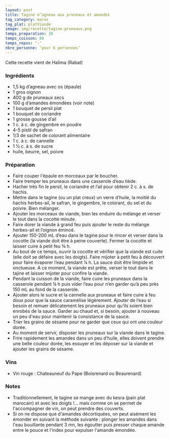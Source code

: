 ```yaml
---
layout: post
title: Tagine d’agneau aux pruneaux et amandes
tag_category: maroc
tag_plat: platViande
image: img/recette/tagine-pruneaux.png
temps_preparation: 30
temps_cuisson: 60
temps_repos: ‘-‘
nbre_personne: ‘pour 6 personnes’
---
```

Cette recette vient de Halima (Rabat)

### Ingrédients
* 1,5 kg d’agneau avec os (épaule)
* 1 gros oignon
* 400 g de pruneaux secs
* 100 g d’amandes émondées (voir note)
* 1 bouquet de persil plat
* 1 bouquet de coriandre
* 1 grosse gousse d’ail
* 1 c. à c. de gingembre en poudre
* 4-5 pistil de safran
* 1/3 de sachet de colorant alimentaire
* 1 c. à c. de cannelle
* 1 ½  c. à s. de sucre
* huile, beurre, sel, poivre

### Préparation
* Faire couper l'épaule en morceaux par le boucher.
* Faire tremper les pruneaux dans une casserole d’eau tiède.
* Hacher très fin le persil, le coriandre et l’ail pour obtenir 2 c. à s. de hachis.
* Mettre dans le tagine (ou un plat creux) un verre d’huile, la moitié du hachis herbes-ail, le safran, le gingembre, le colorant, du sel et du poivre. Bien mélanger.
* Ajouter les morceaux de viande, bien les enduire du mélange et verser le tout dans la cocotte minute.
* Faire dorer la viande à grand feu puis ajouter le reste du mélange herbes-ail et l’oignon émincé.
* Ajouter 150-200 mL d’eau dans le tagine pour le rincer et verser dans la cocotte (la viande doit être à peine couverte). Fermer la cocotte et laisser cuire à petit feu ¾ h.
* Au bout de ce temps, ouvrir la cocotte et vérifier que la viande est cuite (elle doit se défaire avec les doigts). Faire mijoter à petit feu à découvert pour faire évaporer l’eau pendant ¼ h. La sauce doit être limpide et onctueuse. A ce moment, la viande est prête, verser le tout dans le tajine et laisser mijoter pour confire la viande.
* Pendant la cuisson de la viande, faire cuire les pruneaux dans la casserole pendant ¼ h puis vider l’eau pour n’en garder qu’à peu près 150 mL au fond de la casserole.
* Ajouter alors le sucre et la cannelle aux pruneaux et faire cuire à feu doux pour que la sauce caramélise légèrement. Ajouter de l’eau si besoin et remuer délicatement les pruneaux pour qu’ils soient bien enrobés de la sauce. Garder au chaud et, si besoin, ajouter à nouveau un peu d'eau pour maintenir la consistance de la sauce.
* Trier les grains de sésame pour ne garder que ceux qui ont une couleur dorée.
* Au moment de servir, disposer les pruneaux sur la viande dans le tagine.
* Frire rapidement les amandes dans un peu d’huile, elles doivent prendre une belle couleur dorée, les essuyer et les déposer sur la viande et ajouter les grains de sésame.

### Vins
* Vin rouge : Chateauneuf du Pape (Boisrenard ou Beaurenard)

### Notes
* Traditionnellement, le tagine se mange avec du kesra (pain plat marocain) et avec les doigts !… mais comme on se permet de l'accompagner de vin, on peut prendre des couverts.
* Si on ne dispose que d'amandes décortiquées, on peut aisément les émonder en suivant la méthode suivante : plonger les amandes dans l'eau bouillante pendant 3 mn, les égoutter puis presser chaque amande entre le pouce et l'index pour expulser l'amande émondée.
